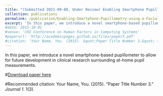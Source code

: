```yaml
---
title: "(Submitted 2021-09-08, Under Review) Enabling Smartphone Pupillometry using a Facial Identification Camera in At-Home Environments"
collection: publications
permalink: /publication/Enabling-Smartphone-Pupillometry-using-a-Facial-Identification-Camera-in-At-Home-Environments
excerpt: 'In this paper, we introduce a novel smartphone-based pupillometer to allow for future development in clinical research surrounding at-home pupil measurements.'
#date: 2015-10-01
#venue: 'CHI Conference on Human Factors in Computing Systems'
#paperurl: 'http://academicpages.github.io/files/paper3.pdf'
#citation: 'Your Name, You. (2015). &quot;Paper Title Number 3.&quot; <i>Journal 1</i>. 1(3).'
---
```

In this paper, we introduce a novel smartphone-based pupillometer to allow for future development in clinical research surrounding at-home pupil measurements.

#[Download paper here](http://academicpages.github.io/files/paper3.pdf)

#Recommended citation: Your Name, You. (2015). "Paper Title Number 3." <i>Journal 1</i>. 1(3).
